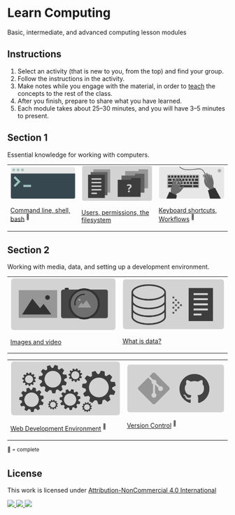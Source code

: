 
# Learn Computing

Basic, intermediate, and advanced computing lesson modules

## Instructions

1. Select an activity (that is new to you, from the top) and find your group.
1. Follow the instructions in the activity.
1. Make notes while you engage with the material, in order to [teach](https://en.wikipedia.org/wiki/Jigsaw_(teaching_technique)) the concepts to the rest of the class.
1. After you finish, prepare to share what you have learned.
1. Each module takes about 25–30 minutes, and you will have 3–5 minutes to present.





## Section 1

Essential knowledge for working with computers.

<table>
<tr>


<td>
<a href="topics-command-line.md">
<img width="" src="assets/img/banner-command-line.png">

Command line, shell, bash</a> <sup>🍏</sup>
</td>


<td>
<a href="topics-files-folders.md">
<img width="" src="assets/img/banner-files-folders.png">

Users, permissions, the filesystem</a>
</td>

<!--
</tr>
</table>
<table>
<tr> -->


<td>
<a href="topics-keyboard-shortcuts.md">
<img width="" src="assets/img/banner-keyboard-shortcuts.png">

Keyboard shortcuts, Workflows</a> <sup>🍏</sup>
</td>




</tr>
</table>








<!-- <td>
<a href="topics-files-folders.md">
<img width="" src="assets/img/banner-files-folders.png">

Naming conventions</a>
</td> -->


## Section 2

Working with media, data, and setting up a development environment.

<table>
<tr>


<td>
<a href="topics-images.md">
<img width="" src="assets/img/banner-images.png">

Images and video</a>
</td>


<td>
<a href="topics-data.md">
<img width="" src="assets/img/banner-data.png">

What is data?</a>
</td>


</tr>
</table>
<table>
<tr>


<td>
<a href="topics-web-development.md">
<img width="" src="assets/img/banner-web-development.png">

Web Development Environment</a> <sup>🍏</sup>
</td>


<td>
<a href="https://docs.google.com/presentation/d/1vtK6LoqwF4rQQZZy-ovuEgsYUwwMRXsqDVMOjAPSBt0/edit#slide=id.p">
<img width="" src="assets/img/banner-version-control.png">

Version Control</a> <sup>🍏</sup>
</td>


</tr>
</table>

















<!--
## Section 3



<table>
<tr>

<td>
<a href="topics-computational-thinking.md">
<img width="" src="assets/img/banner-computational-thinking.png">

Computational thinking</a>
</td>


<td>
<a href="topics-networks.md">
<img width="" src="assets/img/banner-networks.png">

Networks</a>
</td>

</tr>
</table> -->







<sup>🍏 = complete</sup>



## License

<p xmlns:cc="http://creativecommons.org/ns#" >This work is licensed under <a href="http://creativecommons.org/licenses/by-nc/4.0/?ref=chooser-v1" target="_blank" rel="license noopener noreferrer">Attribution-NonCommercial 4.0 International

<img height=28 src="https://mirrors.creativecommons.org/presskit/icons/cc.svg?ref=chooser-v1"> <img height=28 src="https://mirrors.creativecommons.org/presskit/icons/by.svg?ref=chooser-v1"> <img height=28 src="https://mirrors.creativecommons.org/presskit/icons/nc.svg?ref=chooser-v1"></a></p>
